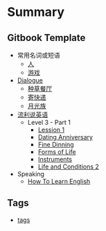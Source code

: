 # Summary

## Gitbook Template

* 常用名词或短语
	* [人](wiki/phrase/noun-human.md)
	* [游戏](wiki/phrase/game.md)
* [Dialogue](wiki/dialogue/README.md)
	* [种草餐厅](wiki/dialogue/restaurant.md)
	* [寄快递](wiki/dialogue/package-locker.md)
	* [月光族](wiki/dialogue/moonlight-family.md)
* [流利说英语](wiki/liulishuo/README.md)
	* Level 3 - Part 1
		* [Lession 1](wiki/liulishuo/level3/lesson1.md)
		* [Dating Anniversary](wiki/liulishuo/level3/unit3/part1/dating-anniversary.md)
		* [Fine Dinning](wiki/liulishuo/level3/unit3/part1/fine-dining.md)
		* [Forms of Life](wiki/liulishuo/level3/unit3/part1/forms-of-life.md)
		* [Instruments](wiki/liulishuo/level3/unit3/part1/instruments.md)
		* [Life and Conditions 2](wiki/liulishuo/level3/unit3/part1/life-and-conditions-2.md)
* Speaking
	* [How To Learn English](wiki/speaking/how-to-learn-english.md)

## Tags

* [tags](tags.md)
